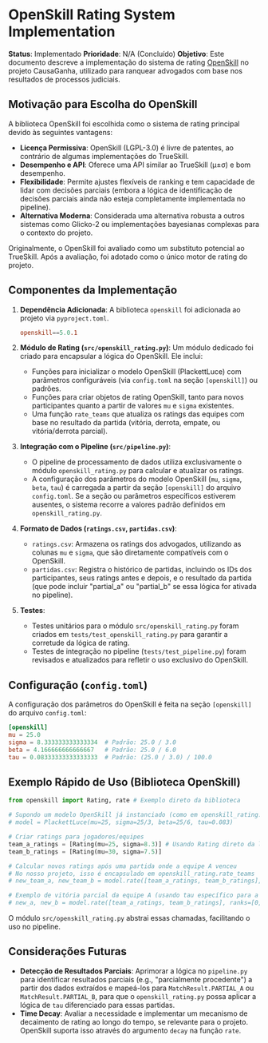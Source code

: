 # OpenSkill Rating System Implementation

**Status**: Implementado
**Prioridade**: N/A (Concluído)
**Objetivo**: Este documento descreve a implementação do sistema de rating [OpenSkill](https://github.com/open-skill/openskill.py) no projeto CausaGanha, utilizado para ranquear advogados com base nos resultados de processos judiciais.

## Motivação para Escolha do OpenSkill
A biblioteca OpenSkill foi escolhida como o sistema de rating principal devido às seguintes vantagens:
- **Licença Permissiva**: OpenSkill (LGPL-3.0) é livre de patentes, ao contrário de algumas implementações do TrueSkill.
- **Desempenho e API**: Oferece uma API similar ao TrueSkill (μ±σ) e bom desempenho.
- **Flexibilidade**: Permite ajustes flexíveis de ranking e tem capacidade de lidar com decisões parciais (embora a lógica de identificação de decisões parciais ainda não esteja completamente implementada no pipeline).
- **Alternativa Moderna**: Considerada uma alternativa robusta a outros sistemas como Glicko-2 ou implementações bayesianas complexas para o contexto do projeto.

Originalmente, o OpenSkill foi avaliado como um substituto potencial ao TrueSkill. Após a avaliação, foi adotado como o único motor de rating do projeto.

## Componentes da Implementação

1.  **Dependência Adicionada**:
    A biblioteca `openskill` foi adicionada ao projeto via `pyproject.toml`.
    ```toml
    openskill==5.0.1
    ```

2.  **Módulo de Rating (`src/openskill_rating.py`)**:
    Um módulo dedicado foi criado para encapsular a lógica do OpenSkill. Ele inclui:
    - Funções para inicializar o modelo OpenSkill (PlackettLuce) com parâmetros configuráveis (via `config.toml` na seção `[openskill]`) ou padrões.
    - Funções para criar objetos de rating OpenSkill, tanto para novos participantes quanto a partir de valores `mu` e `sigma` existentes.
    - Uma função `rate_teams` que atualiza os ratings das equipes com base no resultado da partida (vitória, derrota, empate, ou vitória/derrota parcial).

3.  **Integração com o Pipeline (`src/pipeline.py`)**:
    - O pipeline de processamento de dados utiliza exclusivamente o módulo `openskill_rating.py` para calcular e atualizar os ratings.
    - A configuração dos parâmetros do modelo OpenSkill (`mu`, `sigma`, `beta`, `tau`) é carregada a partir da seção `[openskill]` do arquivo `config.toml`. Se a seção ou parâmetros específicos estiverem ausentes, o sistema recorre a valores padrão definidos em `openskill_rating.py`.

4.  **Formato de Dados (`ratings.csv`, `partidas.csv`)**:
    - `ratings.csv`: Armazena os ratings dos advogados, utilizando as colunas `mu` e `sigma`, que são diretamente compatíveis com o OpenSkill.
    - `partidas.csv`: Registra o histórico de partidas, incluindo os IDs dos participantes, seus ratings antes e depois, e o resultado da partida (que pode incluir "partial_a" ou "partial_b" se essa lógica for ativada no pipeline).

5.  **Testes**:
    - Testes unitários para o módulo `src/openskill_rating.py` foram criados em `tests/test_openskill_rating.py` para garantir a corretude da lógica de rating.
    - Testes de integração no pipeline (`tests/test_pipeline.py`) foram revisados e atualizados para refletir o uso exclusivo do OpenSkill.

## Configuração (`config.toml`)
A configuração dos parâmetros do OpenSkill é feita na seção `[openskill]` do arquivo `config.toml`:
```toml
[openskill]
mu = 25.0
sigma = 8.333333333333334  # Padrão: 25.0 / 3.0
beta = 4.166666666666667   # Padrão: 25.0 / 6.0
tau = 0.08333333333333333  # Padrão: (25.0 / 3.0) / 100.0
```

## Exemplo Rápido de Uso (Biblioteca OpenSkill)
```python
from openskill import Rating, rate # Exemplo direto da biblioteca

# Supondo um modelo OpenSkill já instanciado (como em openskill_rating.py)
# model = PlackettLuce(mu=25, sigma=25/3, beta=25/6, tau=0.083)

# Criar ratings para jogadores/equipes
team_a_ratings = [Rating(mu=25, sigma=8.3)] # Usando Rating direto da lib
team_b_ratings = [Rating(mu=30, sigma=7.5)]

# Calcular novos ratings após uma partida onde a equipe A venceu
# No nosso projeto, isso é encapsulado em openskill_rating.rate_teams
# new_team_a, new_team_b = model.rate([team_a_ratings, team_b_ratings], ranks=[0, 1])

# Exemplo de vitória parcial da equipe A (usando tau específico para a partida)
# new_a, new_b = model.rate([team_a_ratings, team_b_ratings], ranks=[0, 1], tau=0.7)
```
O módulo `src/openskill_rating.py` abstrai essas chamadas, facilitando o uso no pipeline.

## Considerações Futuras
- **Detecção de Resultados Parciais**: Aprimorar a lógica no `pipeline.py` para identificar resultados parciais (e.g., "parcialmente procedente") a partir dos dados extraídos e mapeá-los para `MatchResult.PARTIAL_A` ou `MatchResult.PARTIAL_B`, para que o `openskill_rating.py` possa aplicar a lógica de `tau` diferenciado para essas partidas.
- **Time Decay**: Avaliar a necessidade e implementar um mecanismo de decaimento de rating ao longo do tempo, se relevante para o projeto. OpenSkill suporta isso através do argumento `decay` na função `rate`.
```
